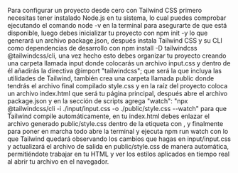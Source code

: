 Para configurar un proyecto desde cero con Tailwind CSS primero necesitas tener instalado Node.js en tu sistema, lo cual puedes comprobar ejecutando el comando node -v en la terminal para asegurarte de que está disponible, 
luego debes inicializar tu proyecto con npm init -y lo que generará un archivo package.json, después instala Tailwind CSS y su CLI como dependencias de desarrollo con npm install -D tailwindcss @tailwindcss/cli, una vez hecho esto debes organizar tu proyecto creando una carpeta llamada input donde colocarás un archivo input.css y dentro de él añadirás la directiva @import "tailwindcss"; que será la que incluya las utilidades de Tailwind,
también crea una carpeta llamada public donde tendrás el archivo final compilado style.css y en la raíz del proyecto coloca un archivo index.html que será tu página principal, 
después abre el archivo package.json y en la sección de scripts agrega "watch": "npx @tailwindcss/cli -i ./input/input.css -o ./public/style.css --watch" para que Tailwind compile automáticamente, 
en tu index.html debes enlazar el archivo generado public/style.css dentro de la etiqueta <head> con <link href="./public/style.css" rel="stylesheet">,
y finalmente para poner en marcha todo abre la terminal y ejecuta npm run watch con lo que Tailwind quedará observando los cambios que hagas en input/input.css y actualizará el archivo de salida en public/style.css de manera automática, 
permitiéndote trabajar en tu HTML y ver los estilos aplicados en tiempo real al abrir tu archivo en el navegador.
